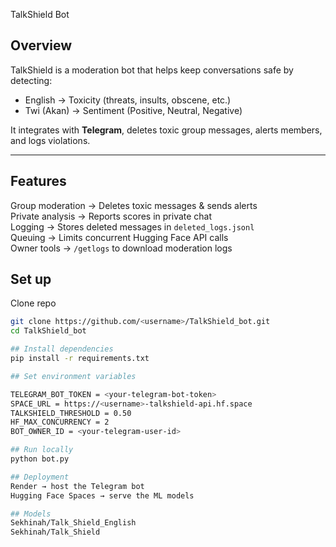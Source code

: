 TalkShield Bot

## Overview
TalkShield is a moderation bot that helps keep conversations safe by detecting:
- English → Toxicity (threats, insults, obscene, etc.)
- Twi (Akan) → Sentiment (Positive, Neutral, Negative)

It integrates with **Telegram**, deletes toxic group messages, alerts members, and logs violations.

---

## Features
  Group moderation → Deletes toxic messages & sends alerts  
  Private analysis → Reports scores in private chat  
  Logging → Stores deleted messages in `deleted_logs.jsonl`  
  Queuing → Limits concurrent Hugging Face API calls  
  Owner tools → `/getlogs` to download moderation logs  


## Set up
 Clone repo 
   ```bash
   git clone https://github.com/<username>/TalkShield_bot.git
   cd TalkShield_bot

## Install dependencies
pip install -r requirements.txt

## Set environment variables

TELEGRAM_BOT_TOKEN = <your-telegram-bot-token>
SPACE_URL = https://<username>-talkshield-api.hf.space
TALKSHIELD_THRESHOLD = 0.50
HF_MAX_CONCURRENCY = 2
BOT_OWNER_ID = <your-telegram-user-id>

## Run locally
python bot.py

## Deployment
Render → host the Telegram bot
Hugging Face Spaces → serve the ML models

## Models
Sekhinah/Talk_Shield_English
Sekhinah/Talk_Shield

